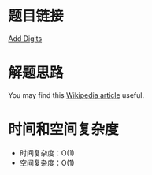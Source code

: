 # 题目链接

[Add Digits](https://leetcode.com/problems/add-digits/)

# 解题思路

You may find this [Wikipedia article](https://en.wikipedia.org/wiki/Digital_root) useful.

# 时间和空间复杂度

- 时间复杂度：O(1)
- 空间复杂度：O(1)
